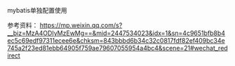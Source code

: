 mybatis单独配置使用

参考资料：
https://mp.weixin.qq.com/s?__biz=MzA4ODIyMzEwMg==&mid=2447534023&idx=1&sn=4c9651bfb8b4ec5c69edf97311ecee6e&chksm=843bbbd6b34c32c0817fdf82ef409bc34e745a2f23ed81ebb64905f759ae79607055954a4bc4&scene=21#wechat_redirect


